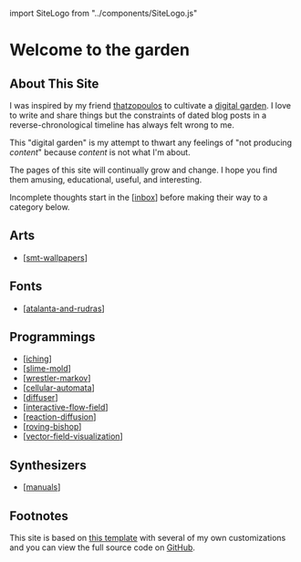 import SiteLogo from "../components/SiteLogo.js"

# Welcome to the garden

<SiteLogo />

## About This Site

I was inspired by my friend [thatzopoulos] to cultivate a [digital garden]. I love to write and share things but the constraints of dated blog posts in a reverse-chronological timeline has always felt wrong to me.

This "digital garden" is my attempt to thwart any feelings of "not producing _content_" because _content_ is not what I'm about.

The pages of this site will continually grow and change.
I hope you find them amusing, educational, useful, and interesting.

Incomplete thoughts start in the [[inbox]] before making their way to a category below.

## Arts

- [[smt-wallpapers]]

## Fonts

- [[atalanta-and-rudras]]

## Programmings

- [[iching]]
- [[slime-mold]]
- [[wrestler-markov]]
- [[cellular-automata]]
- [[diffuser]]
- [[interactive-flow-field]]
- [[reaction-diffusion]]
- [[roving-bishop]]
- [[vector-field-visualization]]

## Synthesizers

- [[manuals]]

## Footnotes

This site is based on [this template][site-template] with several of my own customizations and you can view the full source code on [GitHub].

[thatzopoulos]: https://github.com/thatzopoulos
[digital garden]: https://maggieappleton.com/garden-history
[site-template]: https://github.com/yenly/foamy-nextjs
[GitHub]: https://github.com/Velfi/digital-garden

[//begin]: # "Autogenerated link references for markdown compatibility"
[inbox]: inbox "Inbox"
[smt-wallpapers]: video-games/smt-wallpapers "Shin Megami Tensei Wallpapers"
[atalanta-and-rudras]: fonts/atalanta-and-rudras "Pixel Fonts (Atalanta and Rudras)"
[iching]: programming/iching "I Ching"
[slime-mold]: programming/slime-mold "Slime Mold (Physarum) Simulation"
[wrestler-markov]: programming/wrestler-markov "I created a Wrestler"
[cellular-automata]: programming/cellular-automata "TODO cellular-automata"
[diffuser]: programming/diffuser "TODO diffuser"
[interactive-flow-field]: programming/interactive-flow-field "TODO interactive-flow-field"
[reaction-diffusion]: programming/reaction-diffusion "TODO reaction-diffusion"
[roving-bishop]: programming/roving-bishop "TODO roving-bishop"
[vector-field-visualization]: programming/vector-field-visualization "TODO vector-field-visualization"
[manuals]: synth/manuals "Synth Manuals"
[//end]: # "Autogenerated link references"
